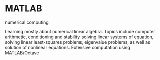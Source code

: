 # MATLAB
numerical computing

Learning mostly about numerical linear algebra. Topics include computer arithmetic, conditioning and stability, solving linear systems of equation, solving linear least-squares problems, eigenvalue problems, as well as solution of nonlinear
equations. Extensive computation using MATLAB/Octave
